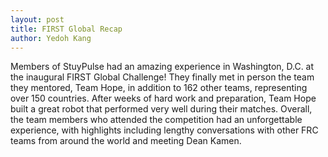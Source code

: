 ```yaml
---
layout: post
title: FIRST Global Recap
author: Yedoh Kang
---
```

Members of StuyPulse had an amazing experience in Washington, D.C. at the inaugural FIRST Global Challenge!
They finally met in person the team they mentored, Team Hope, in addition to 162 other teams, representing over 150 countries.
After weeks of hard work and preparation, Team Hope built a great robot that performed very well
during their matches. Overall, the team members who attended the competition had an unforgettable experience,
with highlights including lengthy conversations with other FRC teams from around the world and meeting Dean Kamen.
